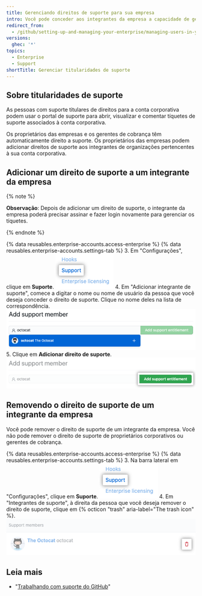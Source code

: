 ```yaml
---
title: Gerenciando direitos de suporte para sua empresa
intro: Você pode conceder aos integrantes da empresa a capacidade de gerenciar tíquetes de suporte para a conta corporativa.
redirect_from:
  - /github/setting-up-and-managing-your-enterprise/managing-users-in-your-enterprise/managing-support-entitlements-for-your-enterprise
versions:
  ghec: '*'
topics:
  - Enterprise
  - Support
shortTitle: Gerenciar titularidades de suporte
---
```


## Sobre titularidades de suporte

As pessoas com suporte titulares de direitos para a conta corporativa podem usar o portal de suporte para abrir, visualizar e comentar tíquetes de suporte associados à conta corporativa.

Os proprietários das empresas e os gerentes de cobrança têm automaticamente direito a suporte. Os proprietários das empresas podem adicionar direitos de suporte aos integrantes de organizações pertencentes à sua conta corporativa.

## Adicionar um direito de suporte a um integrante da empresa

{% note %}

**Observação**: Depois de adicionar um direito de suporte, o integrante da empresa poderá precisar assinar e fazer login novamente para gerenciar os tíquetes.

{% endnote %}

{% data reusables.enterprise-accounts.access-enterprise %}
{% data reusables.enterprise-accounts.settings-tab %}
3. Em "Configurações", clique em **Suporte**. ![Item do Menu Suporte](/assets/images/help/enterprises/settings-support.png)
4. Em "Adicionar integrante de suporte", comece a digitar o nome ou nome de usuário da pessoa que você deseja conceder o direito de suporte. Clique no nome deles na lista de correspondência. ![Adicionar suporte a pesquisa titularidade](/assets/images/help/enterprises/settings-support-entitlement-search.png)
5. Clique em **Adicionar direito de suporte**. ![Adicionar botão de titularidade de suporte](/assets/images/help/enterprises/settings-support-add-entitlement.png)

## Removendo o direito de suporte de um integrante da empresa

Você pode remover o direito de suporte de um integrante da empresa. Você não pode remover o direito de suporte de proprietários corporativos ou gerentes de cobrança.

{% data reusables.enterprise-accounts.access-enterprise %}
{% data reusables.enterprise-accounts.settings-tab %}
3. Na barra lateral em "Configurações", clique em **Suporte**. ![Item do Menu Suporte](/assets/images/help/enterprises/settings-support.png)
4. Em "Integrantes de suporte", à direita da pessoa que você deseja remover o direito de suporte, clique em {% octicon "trash" aria-label="The trash icon" %}. ![Remover direito de suporte](/assets/images/help/enterprises/settings-support-remove-entitlement.png)

## Leia mais

- "[Trabalhando com suporte do GitHub](/github/working-with-github-support)"
